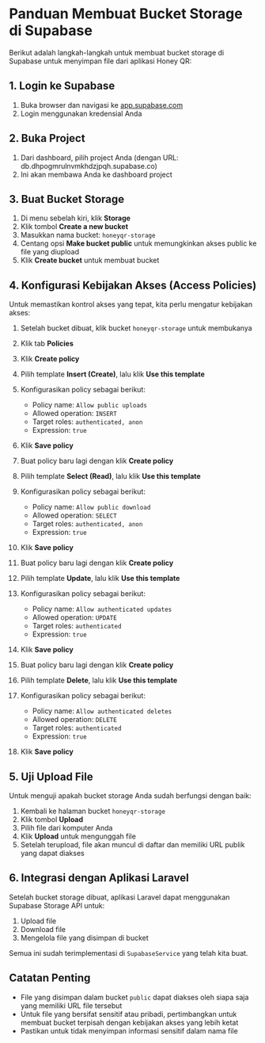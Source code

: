 # Panduan Membuat Bucket Storage di Supabase

Berikut adalah langkah-langkah untuk membuat bucket storage di Supabase untuk menyimpan file dari aplikasi Honey QR:

## 1. Login ke Supabase

1. Buka browser dan navigasi ke [app.supabase.com](https://app.supabase.com)
2. Login menggunakan kredensial Anda

## 2. Buka Project

1. Dari dashboard, pilih project Anda (dengan URL: db.dhpogmrulnvmkhdzjpqh.supabase.co)
2. Ini akan membawa Anda ke dashboard project

## 3. Buat Bucket Storage

1. Di menu sebelah kiri, klik **Storage**
2. Klik tombol **Create a new bucket**
3. Masukkan nama bucket: `honeyqr-storage`
4. Centang opsi **Make bucket public** untuk memungkinkan akses public ke file yang diupload
5. Klik **Create bucket** untuk membuat bucket

## 4. Konfigurasi Kebijakan Akses (Access Policies)

Untuk memastikan kontrol akses yang tepat, kita perlu mengatur kebijakan akses:

1. Setelah bucket dibuat, klik bucket `honeyqr-storage` untuk membukanya
2. Klik tab **Policies**
3. Klik **Create policy**
4. Pilih template **Insert (Create)**, lalu klik **Use this template**
5. Konfigurasikan policy sebagai berikut:
   - Policy name: `Allow public uploads`
   - Allowed operation: `INSERT`
   - Target roles: `authenticated, anon`
   - Expression: `true`
6. Klik **Save policy**

7. Buat policy baru lagi dengan klik **Create policy**
8. Pilih template **Select (Read)**, lalu klik **Use this template**
9. Konfigurasikan policy sebagai berikut:
   - Policy name: `Allow public download`
   - Allowed operation: `SELECT`
   - Target roles: `authenticated, anon`
   - Expression: `true`
10. Klik **Save policy**

11. Buat policy baru lagi dengan klik **Create policy**
12. Pilih template **Update**, lalu klik **Use this template**
13. Konfigurasikan policy sebagai berikut:
    - Policy name: `Allow authenticated updates`
    - Allowed operation: `UPDATE`
    - Target roles: `authenticated`
    - Expression: `true`
14. Klik **Save policy**

15. Buat policy baru lagi dengan klik **Create policy**
16. Pilih template **Delete**, lalu klik **Use this template**
17. Konfigurasikan policy sebagai berikut:
    - Policy name: `Allow authenticated deletes`
    - Allowed operation: `DELETE`
    - Target roles: `authenticated`
    - Expression: `true`
18. Klik **Save policy**

## 5. Uji Upload File

Untuk menguji apakah bucket storage Anda sudah berfungsi dengan baik:

1. Kembali ke halaman bucket `honeyqr-storage`
2. Klik tombol **Upload**
3. Pilih file dari komputer Anda
4. Klik **Upload** untuk mengunggah file
5. Setelah terupload, file akan muncul di daftar dan memiliki URL publik yang dapat diakses

## 6. Integrasi dengan Aplikasi Laravel

Setelah bucket storage dibuat, aplikasi Laravel dapat menggunakan Supabase Storage API untuk:

1. Upload file
2. Download file
3. Mengelola file yang disimpan di bucket

Semua ini sudah terimplementasi di `SupabaseService` yang telah kita buat.

## Catatan Penting

- File yang disimpan dalam bucket `public` dapat diakses oleh siapa saja yang memiliki URL file tersebut
- Untuk file yang bersifat sensitif atau pribadi, pertimbangkan untuk membuat bucket terpisah dengan kebijakan akses yang lebih ketat
- Pastikan untuk tidak menyimpan informasi sensitif dalam nama file
